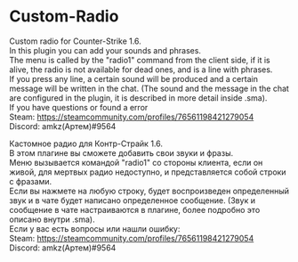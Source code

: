 # Custom-Radio
Custom radio for Counter-Strike 1.6.  
In this plugin you can add your sounds and phrases.  
The menu is called by the "radio1" command from the client side, if it is alive, the radio is not available for dead ones, and is a line with phrases.  
If you press any line, a certain sound will be produced and a certain message will be written in the chat. (The sound and the message in the chat are configured in the plugin, it is described in more detail inside .sma).  
If you have questions or found a error  
Steam: https://steamcommunity.com/profiles/76561198421279054  
Discord: amkz(Артем)#9564


Кастомное радио для Контр-Страйк 1.6.  
В этом плагине вы сможете добавить свои звуки и фразы.  
Меню вызывается командой "radio1" со стороны клиента, если он живой, для мертвых радио недоступно, и представляется собой строки с фразами.  
Если вы нажмете на любую строку, будет воспроизведен определенный звук и в чате будет написано определенное сообщение. (Звук и сообщение в чате настраиваются в плагине, более подробно это описано внутри .sma).  
Если у вас есть вопросы или нашли ошибку:  
Steam: https://steamcommunity.com/profiles/76561198421279054  
Discord: amkz(Артем)#9564
